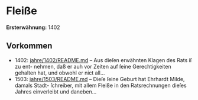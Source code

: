 # Fleiße

**Ersterwähnung:** 1402

## Vorkommen
- 1402: [jahre/1402/README.md](../jahre/1402/README.md) – Aus dieſen erwähnten Klagen des Rats iſ zu ent-
nehmen, daß er auh vor Zeiten auf ſeine Gerechtigkeiten
gehalten hat, und obwohl er nict all...
- 1503: [jahre/1503/README.md](../jahre/1503/README.md) – Dieſe ſeine Geburt hat Ehrhardt Milde, damals Stadt-
ſchreiber, mit allem Fleiße in den Ratsrechnungen dieſes
Jahres einverleibt und daneben...
